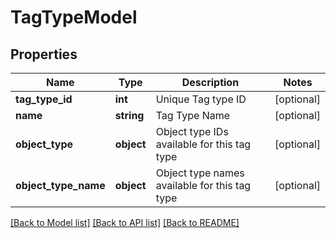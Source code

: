 # TagTypeModel

## Properties
Name | Type | Description | Notes
------------ | ------------- | ------------- | -------------
**tag_type_id** | **int** | Unique Tag type ID | [optional] 
**name** | **string** | Tag Type Name | [optional] 
**object_type** | **object** | Object type IDs available for this tag type | [optional] 
**object_type_name** | **object** | Object type names available for this tag type | [optional] 

[[Back to Model list]](../README.md#documentation-for-models) [[Back to API list]](../README.md#documentation-for-api-endpoints) [[Back to README]](../README.md)


